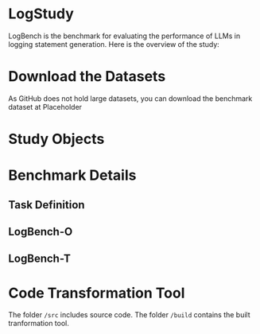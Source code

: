 # LogStudy
LogBench is the benchmark for evaluating the performance of LLMs in logging statement generation.
Here is the overview of the study:
# Download the Datasets
As GitHub does not hold large datasets, you can download the benchmark dataset at Placeholder

# Study Objects

# Benchmark Details
## Task Definition
## LogBench-O
## LogBench-T

# Code Transformation Tool
The folder `/src` includes source code.
The folder `/build` contains the built tranformation tool.
